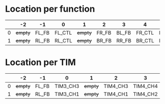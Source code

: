 # Location per function
|    | -2        | -1    | 0      | 1         | 2     | 3     | 4      | 5      |
| ---| --------- | ----- | ------ | --------- | ----- | ----- | ------ | ------ |
| 0  | ~~empty~~ | FL_FB | FL_CTL | ~~empty~~ | FR_FB | BL_FB | FR_CTL | BL_CTL |
| 1  | ~~empty~~ | RL_FB | RL_CTL | ~~empty~~ | BR_FB | RR_FB | BR_CTL | RR_CTL |

# Location per TIM
|    | -2        | -1    | 0        | 1         | 2         | 3         | 4        | 5        |
| ---| --------- | ----- | -------- | --------- | --------- | --------- | -------- | -------- |
| 0  | ~~empty~~ | FL_FB | TIM3_CH3 | ~~empty~~ | TIM4_CH3  | TIM4_CH4  | TIM5_CH3 | TIM5_CH4 |
| 1  | ~~empty~~ | RL_FB | TIM3_CH1 | ~~empty~~ | TIM4_CH1  | TIM4_CH2  | TIM5_CH1 | TIM5_CH2 |